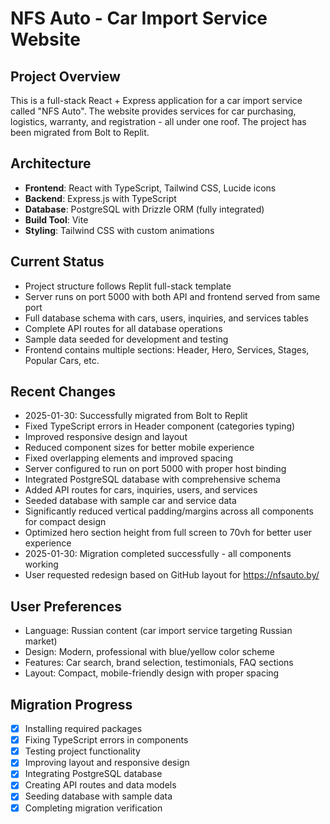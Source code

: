 # NFS Auto - Car Import Service Website

## Project Overview
This is a full-stack React + Express application for a car import service called "NFS Auto". The website provides services for car purchasing, logistics, warranty, and registration - all under one roof. The project has been migrated from Bolt to Replit.

## Architecture
- **Frontend**: React with TypeScript, Tailwind CSS, Lucide icons
- **Backend**: Express.js with TypeScript
- **Database**: PostgreSQL with Drizzle ORM (fully integrated)
- **Build Tool**: Vite
- **Styling**: Tailwind CSS with custom animations

## Current Status
- Project structure follows Replit full-stack template
- Server runs on port 5000 with both API and frontend served from same port
- Full database schema with cars, users, inquiries, and services tables
- Complete API routes for all database operations
- Sample data seeded for development and testing
- Frontend contains multiple sections: Header, Hero, Services, Stages, Popular Cars, etc.

## Recent Changes
- 2025-01-30: Successfully migrated from Bolt to Replit
- Fixed TypeScript errors in Header component (categories typing)
- Improved responsive design and layout
- Reduced component sizes for better mobile experience
- Fixed overlapping elements and improved spacing
- Server configured to run on port 5000 with proper host binding
- Integrated PostgreSQL database with comprehensive schema
- Added API routes for cars, inquiries, users, and services
- Seeded database with sample car and service data
- Significantly reduced vertical padding/margins across all components for compact design
- Optimized hero section height from full screen to 70vh for better user experience
- 2025-01-30: Migration completed successfully - all components working
- User requested redesign based on GitHub layout for https://nfsauto.by/

## User Preferences
- Language: Russian content (car import service targeting Russian market)
- Design: Modern, professional with blue/yellow color scheme
- Features: Car search, brand selection, testimonials, FAQ sections
- Layout: Compact, mobile-friendly design with proper spacing

## Migration Progress
- [x] Installing required packages
- [x] Fixing TypeScript errors in components
- [x] Testing project functionality
- [x] Improving layout and responsive design
- [x] Integrating PostgreSQL database
- [x] Creating API routes and data models
- [x] Seeding database with sample data
- [x] Completing migration verification